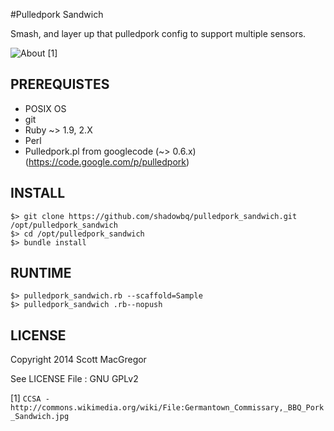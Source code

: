 #Pulledpork Sandwich

Smash, and layer up that pulledpork config to support multiple sensors.

![About](http://upload.wikimedia.org/wikipedia/commons/thumb/5/5a/Germantown_Commissary%2C_BBQ_Pork_Sandwich.jpg/320px-Germantown_Commissary%2C_BBQ_Pork_Sandwich.jpg) [1]


## PREREQUISTES

* POSIX OS
* git
* Ruby ~> 1.9, 2.X 
* Perl
* Pulledpork.pl from googlecode (~> 0.6.x) (https://code.google.com/p/pulledpork)

## INSTALL

```shell
$> git clone https://github.com/shadowbq/pulledpork_sandwich.git /opt/pulledpork_sandwich
$> cd /opt/pulledpork_sandwich
$> bundle install
```

## RUNTIME

```shell
$> pulledpork_sandwich.rb --scaffold=Sample
$> pulledpork_sandwich .rb--nopush
```

## LICENSE

Copyright 2014 Scott MacGregor 

See LICENSE File : GNU GPLv2

[1] `CCSA - http://commons.wikimedia.org/wiki/File:Germantown_Commissary,_BBQ_Pork_Sandwich.jpg`
